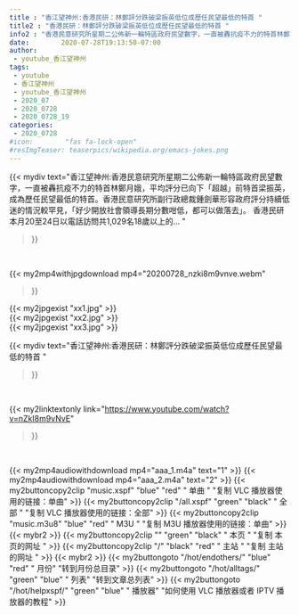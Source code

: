 ```yaml
---
title : "香江望神州:香港民研：林鄭評分跌破梁振英低位成歷任民望最低的特首 "
title2 : "香港民研：林鄭評分跌破梁振英低位成歷任民望最低的特首 "
info2 : "香港民意研究所星期二公佈新一輪特區政府民望數字，一直被轟抗疫不力的特首林鄭月娥，平均評分已向下「超越」前特首梁振英，成為歷任民望最低的特首。香港民意研究所副行政總裁鍾劍華形容政府評分持續低迷的情況較罕見，「好少開放社會領導長期分數咁低，都可以做落去」。 香港民研本月20至24日以電話訪問共1,029名18歲以上的... "
date:        2020-07-28T19:13:50-07:00
author:
 - youtube_香江望神州
tags:
 - youtube
 - 香江望神州
 - youtube_香江望神州
 - 2020_07
 - 2020_0728
 - 2020_0728_19
categories:
 - 2020_0728
#icon:        "fas fa-lock-open"
#resImgTeaser: teaserpics/wikipedia.org/emacs-jokes.png
---
```


{{< mydiv text="香江望神州:香港民意研究所星期二公佈新一輪特區政府民望數字，一直被轟抗疫不力的特首林鄭月娥，平均評分已向下「超越」前特首梁振英，成為歷任民望最低的特首。香港民意研究所副行政總裁鍾劍華形容政府評分持續低迷的情況較罕見，「好少開放社會領導長期分數咁低，都可以做落去」。 香港民研本月20至24日以電話訪問共1,029名18歲以上的... "
>}}
<br>


{{< my2mp4withjpgdownload mp4="20200728_nzki8m9vnve.webm"
>}}

{{< my2jpgexist "xx1.jpg" >}}<br>
{{< my2jpgexist "xx2.jpg" >}}<br>
{{< my2jpgexist "xx3.jpg" >}}<br>



{{< mydiv text="香江望神州:香港民研：林鄭評分跌破梁振英低位成歷任民望最低的特首 "
>}}
<br>

{{< my2linktextonly link="https://www.youtube.com/watch?v=nZkI8m9vNvE"
>}}


<br>

{{< my2mp4audiowithdownload mp4="aaa_1.m4a"    text="1" >}}
{{< my2mp4audiowithdownload mp4="aaa_2.m4a"    text="2" >}}
{{< my2buttoncopy2clip "music.xspf"        "blue"   "red"    " 单曲 "  "复制 VLC 播放器使用的链接：单曲" >}} {{< my2buttoncopy2clip "/all.xspf"         "green"  "black"  " 全部 "  "复制 VLC 播放器使用的链接：全部" >}} {{< my2buttoncopy2clip "music.m3u8"        "blue"   "red"    " M3U  "    "复制 M3U 播放器使用的链接：单曲" >}} {{< mybr2 >}} {{< my2buttoncopy2clip ""                  "green"  "black"  " 本页 "    "复制 本页的网址 " >}} {{< my2buttoncopy2clip "/"                 "black"  "red"    " 主站 "    "复制 主站的网址 " >}} {{< mybr2 >}} {{< my2buttongoto      "/hot/endothers/"   "blue"   "red"    " 月份"   "转到月份总目录" >}} {{< my2buttongoto      "/hot/alltags/"     "green"  "blue"   " 列表"   "转到文章总列表" >}} {{< my2buttongoto      "/hot/helpxspf/"    "green"  "blue"   " 播放器" "如何使用 VLC 播放器或者 IPTV 播放器的教程" >}} 
